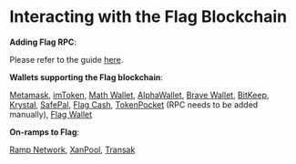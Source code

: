 # Interacting with the Flag Blockchain

**Adding Flag RPC**:&#x20;

Please refer to the guide [here](../../how-to-add-fuse-to-your-metamask.md).



**Wallets supporting the Flag blockchain**:

[Metamask](https://metamask.io), [imToken](https://imtoken.im), [Math Wallet](https://mathwallet.org), [AlphaWallet](https://alphawallet.com), [Brave Wallet](https://brave.com/wallet/), [BitKeep](https://bitkeep.com/), [Krystal](https://krystal.app), [SafePal](https://safepal.io/), [Flag Cash](https://flag.cash), [TokenPocket](https://www.tokenpocket.pro/en/) (RPC needs to be added manually), [Flag Wallet](https://play.google.com/store/apps/details?id=io.flag.flagcash\&hl=en\&gl=US)



**On-ramps to Flag**:

[Ramp Network](https://ramp.network), [XanPool](https://xanpool.com/), [Transak](https://transak.com/)
